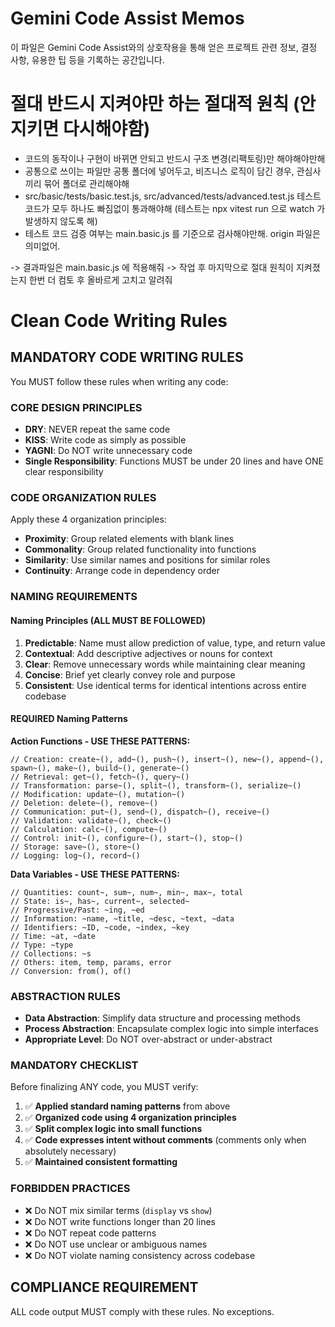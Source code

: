 # Gemini Code Assist Memos

이 파일은 Gemini Code Assist와의 상호작용을 통해 얻은 프로젝트 관련 정보, 결정 사항, 유용한 팁 등을 기록하는 공간입니다.

# 절대 반드시 지켜야만 하는 절대적 원칙 (안지키면 다시해야함)

- 코드의 동작이나 구현이 바뀌면 안되고 반드시 구조 변경(리팩토링)만 해야해야만해
- 공통으로 쓰이는 파일만 공통 폴더에 넣어두고, 비즈니스 로직이 담긴 경우, 관심사끼리 묶어 폴더로 관리해야해
- src/basic/tests/basic.test.js, src/advanced/tests/advanced.test.js 테스트 코드가 모두 하나도 빠짐없이 통과해야해 (테스트는 npx vitest run 으로 watch 가 발생하지 않도록 해)
- 테스트 코드 검증 여부는 main.basic.js 를 기준으로 검사해야만해. origin 파일은 의미없어.

-> 결과파일은 main.basic.js 에 적용해줘
-> 작업 후 마지막으로 절대 원칙이 지켜졌는지 한번 더 컴토 후 올바르게 고치고 알려줘

# Clean Code Writing Rules

## MANDATORY CODE WRITING RULES

You MUST follow these rules when writing any code:

### CORE DESIGN PRINCIPLES
- **DRY**: NEVER repeat the same code
- **KISS**: Write code as simply as possible
- **YAGNI**: Do NOT write unnecessary code
- **Single Responsibility**: Functions MUST be under 20 lines and have ONE clear responsibility

### CODE ORGANIZATION RULES
Apply these 4 organization principles:
- **Proximity**: Group related elements with blank lines
- **Commonality**: Group related functionality into functions
- **Similarity**: Use similar names and positions for similar roles
- **Continuity**: Arrange code in dependency order

### NAMING REQUIREMENTS

#### Naming Principles (ALL MUST BE FOLLOWED)
1. **Predictable**: Name must allow prediction of value, type, and return value
2. **Contextual**: Add descriptive adjectives or nouns for context
3. **Clear**: Remove unnecessary words while maintaining clear meaning
4. **Concise**: Brief yet clearly convey role and purpose
5. **Consistent**: Use identical terms for identical intentions across entire codebase

#### REQUIRED Naming Patterns

**Action Functions - USE THESE PATTERNS:**
```
// Creation: create~(), add~(), push~(), insert~(), new~(), append~(), spawn~(), make~(), build~(), generate~()
// Retrieval: get~(), fetch~(), query~()
// Transformation: parse~(), split~(), transform~(), serialize~()
// Modification: update~(), mutation~()
// Deletion: delete~(), remove~()
// Communication: put~(), send~(), dispatch~(), receive~()
// Validation: validate~(), check~()
// Calculation: calc~(), compute~()
// Control: init~(), configure~(), start~(), stop~()
// Storage: save~(), store~()
// Logging: log~(), record~()
```

**Data Variables - USE THESE PATTERNS:**
```
// Quantities: count~, sum~, num~, min~, max~, total
// State: is~, has~, current~, selected~
// Progressive/Past: ~ing, ~ed
// Information: ~name, ~title, ~desc, ~text, ~data
// Identifiers: ~ID, ~code, ~index, ~key
// Time: ~at, ~date
// Type: ~type
// Collections: ~s
// Others: item, temp, params, error
// Conversion: from(), of()
```

### ABSTRACTION RULES
- **Data Abstraction**: Simplify data structure and processing methods
- **Process Abstraction**: Encapsulate complex logic into simple interfaces
- **Appropriate Level**: Do NOT over-abstract or under-abstract

### MANDATORY CHECKLIST

Before finalizing ANY code, you MUST verify:

1. ✅ **Applied standard naming patterns** from above
2. ✅ **Organized code using 4 organization principles**
3. ✅ **Split complex logic into small functions**
4. ✅ **Code expresses intent without comments** (comments only when absolutely necessary)
5. ✅ **Maintained consistent formatting**

### FORBIDDEN PRACTICES
- ❌ Do NOT mix similar terms (`display` vs `show`)
- ❌ Do NOT write functions longer than 20 lines
- ❌ Do NOT repeat code patterns
- ❌ Do NOT use unclear or ambiguous names
- ❌ Do NOT violate naming consistency across codebase


## COMPLIANCE REQUIREMENT
ALL code output MUST comply with these rules. No exceptions.